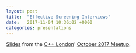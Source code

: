 ```yaml
---
layout: post
title:  "Effective Screening Interviews"
date:   2017-11-04 10:36:02 +0000
categories: presentations
---
```

[Slides](https://andrew-gresyk.github.io/effective-screening-interviews.pdf) from the [C++ London](https://www.meetup.com/CppLondon/)' [October 2017 Meetup](https://www.meetup.com/CppLondon/events/243386512/).
